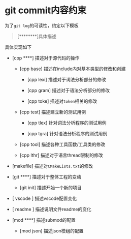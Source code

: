 # git commit内容约束
为了`git log`的可读性，约定以下模板

> [********]具体描述

具体实现如下

- [cpp ****] 描述对于源代码的操作

    - [cpp base] 描述在include内对基本类型的修改和创建

        - [cpp lexi] 描述对于词法分析部分的修改

        - [cpp gram] 描述对于语法分析部分的修改

        - [cpp toke] 描述对`token`相关的修改

    - [cpp test] 描述建立新的测试用例

        - [cpp tlex] 针对词法分析程序的测试用例

        - [cpp tgra] 针对语法分析程序的测试用例

    - [cpp tool] 描述各种工具函数/工具类的修改
    
    - [cpp lthr] 描述对于语言thread限制的修改

- [makefile] 描述对`CMakeLists.txt`的修改

- [git ****] 描述对于整体工程的变动

    - [git init] 描述开始一个新的项目

- [ vscode ] 描述vscode配置变化

- [ readme ] 描述说明文件readme的变化

- [mod ****] 描述submod的配置

    - [mod json] 描述json模组的配置